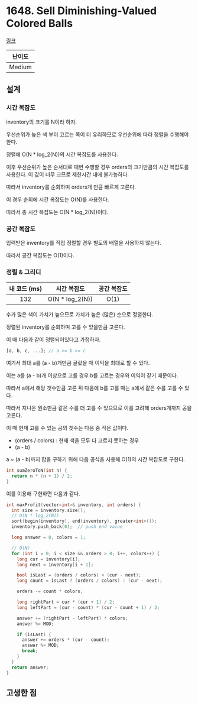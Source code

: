 # 1648. Sell Diminishing-Valued Colored Balls

[링크](https://leetcode.com/problems/sell-diminishing-valued-colored-balls/)

| 난이도 |
| :----: |
| Medium |

## 설계

### 시간 복잡도

inventory의 크기를 N이라 하자.

우선순위가 높은 색 부터 고르는 쪽이 더 유리하므로 우선순위에 따라 정렬을 수행해야 한다.

정렬에 O(N \* log_2(N))의 시간 복잡도를 사용한다.

이후 우선순위가 높은 순서대로 매번 수행할 경우 orders의 크기만큼의 시간 복잡도를 사용한다. 이 값이 너무 크므로 제한시간 내에 불가능하다.

따라서 inventory를 순회하며 orders개 만큼 빠르게 고른다.

이 경우 순회에 시간 복잡도는 O(N)를 사용한다.

따라서 총 시간 복잡도는 O(N \* log_2(N))이다.

### 공간 복잡도

입력받은 inventory를 직접 정렬할 경우 별도의 배열을 사용하지 않는다.

따라서 공간 복잡도는 O(1)이다.

### 정렬 & 그리디

| 내 코드 (ms) |   시간 복잡도    | 공간 복잡도 |
| :----------: | :--------------: | :---------: |
|     132      | O(N \* log_2(N)) |    O(1)     |

수가 많은 색이 가치가 높으므로 가치가 높은 (많은) 순으로 정렬한다.

정렬된 inventory를 순회하며 고를 수 있을만큼 고른다.

이 때 다음과 같이 정렬되어있다고 가정하자.

```javascript
[a, b, c, ...]; // a >= b >= c
```

여기서 최대 a를 (a - b)개만큼 골랐을 때 이익을 최대로 할 수 있다.

이는 a를 (a - b)개 이상으로 고를 경우 b를 고르는 경우와 이익이 같기 때문이다.

따라서 a에서 해당 갯수만큼 고른 뒤 다음에 b를 고를 때는 a에서 같은 수를 고를 수 있다.

따라서 지나온 원소만큼 같은 수를 더 고를 수 있으므로 이를 고려해 orders개까지 공을 고른다.

이 때 현재 고를 수 있는 공의 갯수는 다음 중 작은 값이다.

- (orders / colors) : 현재 색을 모두 다 고르지 못하는 경우
- (a - b)

a ~ (a - b)까지 합을 구하기 위해 다음 공식을 사용해 O(1)의 시간 복잡도로 구한다.

```cpp
int sumZeroToN(int n) {
  return n * (n + 1) / 2;
}
```

이를 이용해 구현하면 다음과 같다.

```cpp
int maxProfit(vector<int>& inventory, int orders) {
  int size = inventory.size();
  // O(N * log_2(N))
  sort(begin(inventory), end(inventory), greater<int>());
  inventory.push_back(0);  // push end value

  long answer = 0, colors = 1;

  // O(N)
  for (int i = 0; i < size && orders > 0; i++, colors++) {
    long cur = inventory[i];
    long next = inventory[i + 1];

    bool isLast = (orders / colors) < (cur - next);
    long count = isLast ? (orders / colors) : (cur - next);

    orders -= count * colors;

    long rightPart = cur * (cur + 1) / 2;
    long leftPart = (cur - count) * (cur - count + 1) / 2;

    answer += (rightPart - leftPart) * colors;
    answer %= MOD;

    if (isLast) {
      answer += orders * (cur - count);
      answer %= MOD;
      break;
    }
  }
  return answer;
}
```

## 고생한 점
